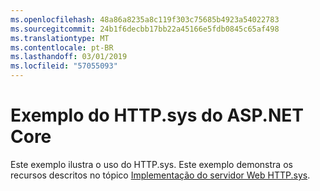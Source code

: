 ```yaml
---
ms.openlocfilehash: 48a86a8235a8c119f303c75685b4923a54022783
ms.sourcegitcommit: 24b1f6decbb17bb22a45166e5fdb0845c65af498
ms.translationtype: MT
ms.contentlocale: pt-BR
ms.lasthandoff: 03/01/2019
ms.locfileid: "57055093"
---
```

# <a name="aspnet-core-httpsys-sample"></a>Exemplo do HTTP.sys do ASP.NET Core

Este exemplo ilustra o uso do HTTP.sys. Este exemplo demonstra os recursos descritos no tópico [Implementação do servidor Web HTTP.sys](https://docs.microsoft.com/aspnet/core/fundamentals/servers/httpsys).
